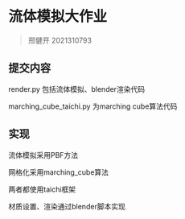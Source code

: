 # 流体模拟大作业

> 邢健开 2021310793

## 提交内容

render.py 包括流体模拟、blender渲染代码

marching_cube_taichi.py 为marching cube算法代码

## 实现

流体模拟采用PBF方法

网格化采用marching_cube算法

两者都使用taichi框架

材质设置、渲染通过blender脚本实现
